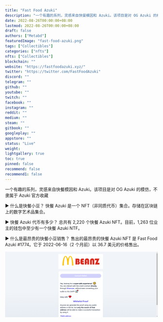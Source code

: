 ```yaml
---
title: "Fast Food Azuki"
description: "一个有趣的系列，灵感来自快餐模因和 Azuki。该项目是对 OG Azuki 的模仿，不隶属于 Azuki 官方收藏"
date: 2022-08-26T00:00:00+08:00
lastmod: 2022-08-26T00:00:00+08:00
draft: false
authors: ["Metabd"]
featuredImage: "fast-food-azuki.png"
tags: ["Collectibles"]
categories: ["nfts"]
nfts: ["Collectibles"]
blockchain: ""
website: "https://fastfoodazuki.xyz/"
twitter: "https://twitter.com/FastFoodAzuki"
discord: ""
telegram: ""
github: ""
youtube: ""
twitch: ""
facebook: ""
instagram: ""
reddit: ""
medium: ""
steam: ""
gitbook: ""
googleplay: ""
appstore: ""
status: "Live"
weight: 
lightgallery: true
toc: true
pinned: false
recommend: false
recommend1: false
---
```

一个有趣的系列，灵感来自快餐模因和 Azuki。该项目是对 OG Azuki 的模仿，不隶属于 Azuki 官方收藏

▶ 什么是快餐小豆？
快餐 Azuki 是一个 NFT（非同质代币）集合。存储在区块链上的数字艺术品集合。

▶ 快餐 Azuki 代币有多少？
总共有 2,220 个快餐 Azuki NFT。目前，1,263 位业主的钱包中至少有一个快餐 Azuki NTF。

▶ 什么是最昂贵的快餐小豆销售？
售出的最昂贵的快餐 Azuki NFT 是 Fast Food Azuki #1774。它于 2022-06-16（2 个月前）以 36.7 美元的价格售出。

![nft](51234232321.png)